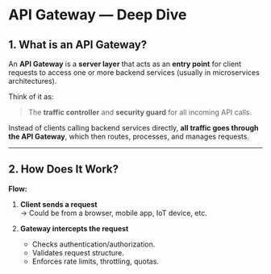 # API Gateway — Deep Dive

## 1. What is an API Gateway?

An **API Gateway** is a **server layer** that acts as an **entry point** for client requests to access one or more backend services (usually in microservices architectures).

Think of it as:

> The **traffic controller** and **security guard** for all incoming API calls.

Instead of clients calling backend services directly, **all traffic goes through the API Gateway**, which then routes, processes, and manages requests.

---

## 2. How Does It Work?

**Flow:**

1. **Client sends a request**  
   → Could be from a browser, mobile app, IoT device, etc.

2. **Gateway intercepts the request**  
   - Checks authentication/authorization.
   - Validates request structure.
   - Enforces rate limits, throttling, quotas.